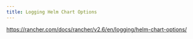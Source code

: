 ```yaml
---
title: Logging Helm Chart Options
---
```


https://rancher.com/docs/rancher/v2.6/en/logging/helm-chart-options/
